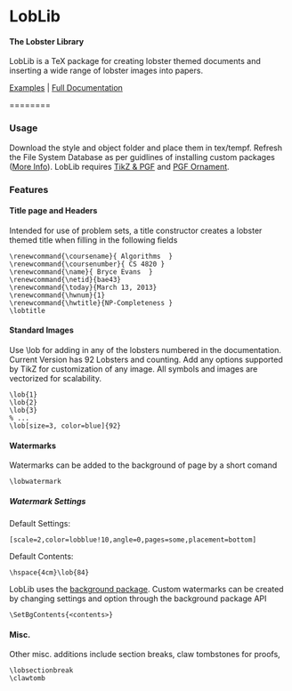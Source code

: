 LobLib 
=======
#### The Lobster Library ####

LobLib is a TeX package for creating lobster themed documents and inserting a wide range of lobster images into papers.

[Examples](https://github.com/bae43/LobLib/blob/master/documentation/examples/loblibdemo.pdf?raw=true) | [Full Documentation](https://github.com/bae43/LobLib/blob/master/documentation/loblib_overview.pdf?raw=true) 

========

### Usage ###

Download the style and object folder and place them in tex/tempf. Refresh the File System Database as per guidlines of installing custom packages ([More Info](http://www.math.uiuc.edu/~hildebr/tex/tips-customstyles.html)). LobLib requires [TikZ & PGF](http://www.ctan.org/pkg/pgf) and [PGF Ornament](http://altermundus.com/pages/downloads/packages/pgfornament/ornaments.pdf).

### Features ###

#### Title page and Headers ####

Intended for use of problem sets, a title constructor creates a lobster themed title when filling in the following fields
```TeX
\renewcommand{\coursename}{ Algorithms  }
\renewcommand{\coursenumber}{ CS 4820 }
\renewcommand{\name}{ Bryce Evans  }
\renewcommand{\netid}{bae43}
\renewcommand{\today}{March 13, 2013}
\renewcommand{\hwnum}{1}
\renewcommand{\hwtitle}{NP-Completeness }
\lobtitle
```

#### Standard Images
Use \lob for adding in any of the lobsters numbered in the documentation. Current Version has 92 Lobsters and counting. Add any options supported by TikZ for customization of any image. All symbols and images are vectorized for scalability.
```TeX
\lob{1}
\lob{2}
\lob{3}
% ...
\lob[size=3, color=blue]{92}
```

#### Watermarks

Watermarks can be added to the background of page by a short comand
```TeX
\lobwatermark
```
#####  Watermark Settings

Default Settings:
```TeX
[scale=2,color=lobblue!10,angle=0,pages=some,placement=bottom]
```

Default Contents:
```TeX
\hspace{4cm}\lob{84}
```

LobLib uses the [background package](http://math.sut.ac.th/lab/software/texlive/texmf-dist/doc/latex/background/background.pdf). Custom watermarks can be created by changing settings and option through the background package API
```TeX
\SetBgContents{<contents>}
```


#### Misc.

Other misc. additions include section breaks, claw tombstones for proofs, 
```TeX
\lobsectionbreak
\clawtomb
```


